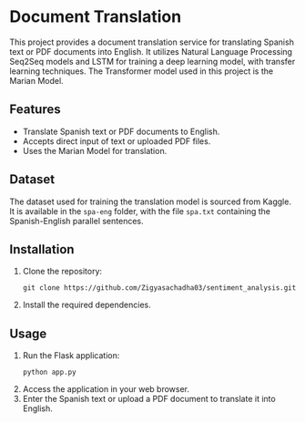 # Document Translation

This project provides a document translation service for translating Spanish text or PDF documents into English. It utilizes Natural Language Processing Seq2Seq models and LSTM for training a deep learning model, with transfer learning techniques. The Transformer model used in this project is the Marian Model.

## Features

- Translate Spanish text or PDF documents to English.
- Accepts direct input of text or uploaded PDF files.
- Uses the Marian Model for translation.

## Dataset

The dataset used for training the translation model is sourced from Kaggle. It is available in the `spa-eng` folder, with the file `spa.txt` containing the Spanish-English parallel sentences.

## Installation

1. Clone the repository:

   ```
   git clone https://github.com/Zigyasachadha03/sentiment_analysis.git
   ```
2. Install the required dependencies.

## Usage
1. Run the Flask application:
   ```
   python app.py
   ```
2. Access the application in your web browser.
3. Enter the Spanish text or upload a PDF document to translate it into English.
   
